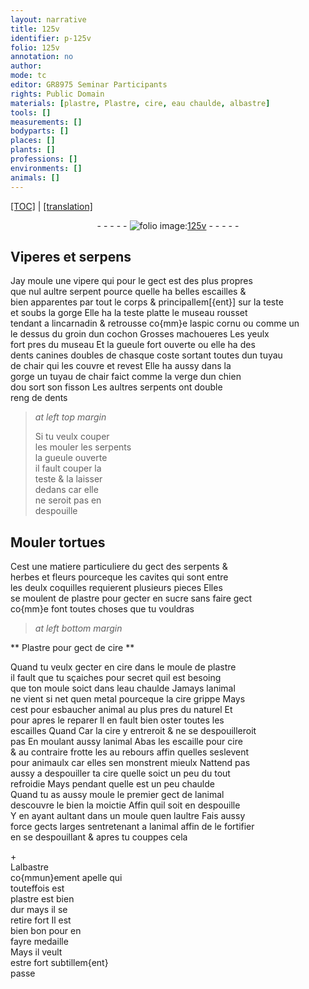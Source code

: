 ```yaml
---
layout: narrative
title: 125v
identifier: p-125v
folio: 125v
annotation: no
author:
mode: tc
editor: GR8975 Seminar Participants
rights: Public Domain
materials: [plastre, Plastre, cire, eau chaulde, albastre]
tools: []
measurements: []
bodyparts: []
places: []
plants: []
professions: []
environments: []
animals: []
---
```


<p><a href="{{ site.baseurl }}/diplomatic/" target="_blank">[TOC]</a> | <a href="{{ site.baseurl }}/texts/p-125v_tl/ target="_blank"">[translation]</a></p><div class="folio" align="center">- - - - - <a href="http://gallica.bnf.fr/ark:/12148/btv1b10500001g/f256.item.r=" target="_blank"><img src="https://cu-mkp.github.io/2017-workshop-edition/assets/photo-icon.png" alt="folio image: " style="display:inline-block; margin-bottom:-3px;"/>125v</a> - - - - - </div>  
  

## Viperes et serpens 

 
 Jay moule une vipere qui pour le gect est des plus propres <br/> que nul aultre serpent pource quelle ha belles escailles & <br/> bien apparentes par tout le corps & principallem[{ent}] sur la teste <br/> et soubs la gorge Elle ha la teste platte le museau rousset <br/> tendant a lincarnadin & retrousse co{mm}e laspic cornu ou comme <span class="del">un</span> <br/> le dessus du groin dun cochon Grosses machoueres Les yeulx <br/> fort pres du museau Et la gueule fort ouverte ou elle <span class="add">ha</span> des <br/> dents canines doubles de chasque coste sortant toutes dun tuyau <br/> de chair qui les couvre et revest Elle ha aussy dans la <br/> gorge un tuyau de chair faict comme la verge dun chien <br/> dou sort son fisson Les aultres serpents ont double <br/> reng de dents 
 
> *at left top margin*
> 
> 
>   Si tu veulx <span class="del">couper</span> <br/> <span class="del">les</span> mouler les serpents <br/> la gueule ouverte <br/> il fault couper la <br/> teste & la laisser <br/> dedans car elle <br/> ne seroit pas en <br/> despouille 
 
 
  

##  Mouler tortues 

 
 Cest une matiere particuliere du gect des serpents & <br/> herbes et fleurs pourceque les cavites qui sont entre <br/> les deulx coquilles requierent plusieurs pieces Elles <br/> se moulent de <span class="m">plastre</span> pour gecter en sucre sans faire gect <br/> co{mm}e font toutes choses que tu vouldras 
 
 
> *at left bottom margin*
> 
> 
>   

**  <span class="m">Plastre</span> pour gect de <span class="m">cire</span>  **

 
 Quand tu veulx gecter en <span class="m">cire</span> dans le moule de <span class="m">plastre</span> <br/> il fault que tu sçaiches pour secret quil est besoing <br/> que ton moule soict dans l<span class="m">eau chaulde</span> Jamays lanimal <br/> ne vient si net quen metal pourceque la <span class="m">cire</span> grippe Mays <br/> cest pour esbaucher animal au plus pres du naturel <span class="del">Et</span> <br/> pour apres le reparer Il en fault bien oster toutes les <br/> escailles <span class="del">Quand</span> <span class="add">Car</span> la cire y entreroit & ne se despouilleroit <br/> pas En moulant aussy lanimal Abas les escaille pour cire <br/> & au contraire frotte les au rebours affin quelles seslevent <br/> pour animaulx car elles sen monstrent mieulx Nattend pas <br/> aussy a despouiller ta <span class="del">cire</span> quelle soict <span class="del">un peu</span> du tout <br/> refroidie Mays pendant quelle est un peu chaulde <br/> Quand tu as aussy moule le premier gect de lanimal <br/> descouvre le bien la moictie Affin quil soit en despouille <br/> Y en ayant aultant dans un moule quen laultre Fais aussy <br/> force gects larges sentretenant a lanimal affin de le fortifier <br/> en se despouillant & apres tu couppes cela 
  
 \+ <br/> L<span class="m">albastre</span> <br/> co{mmun}ement apelle qui <br/> touteffois est <br/> <span class="m">plastre</span> est bien <br/> dur mays il se <br/> retire fort Il est <br/> bien bon pour en <br/> fayre medaille <br/> Mays il veult <br/> estre fort subtillem{ent} <br/> passe 
 
